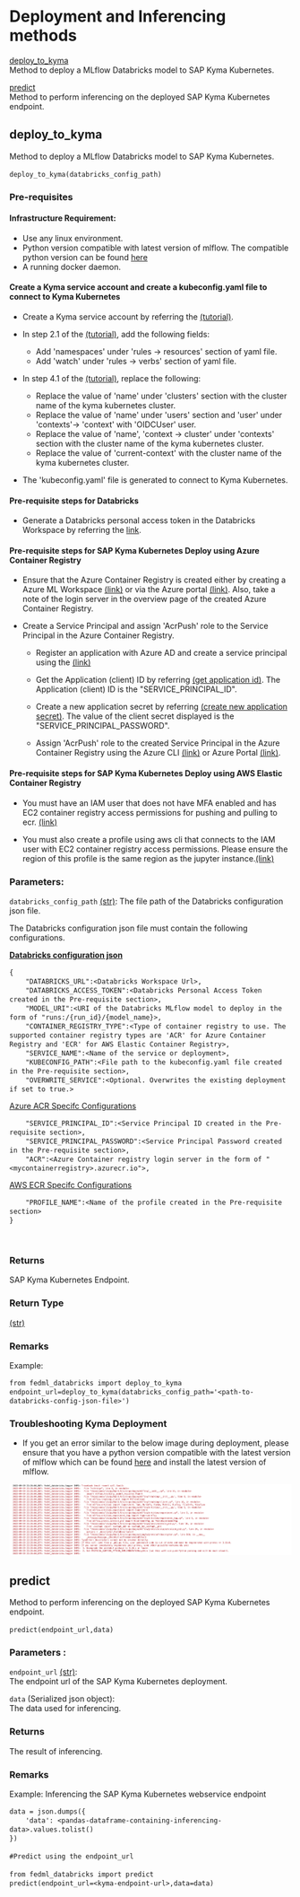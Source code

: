 # **Deployment and Inferencing methods**

[deploy_to_kyma](#deploy_to_kyma)  
Method to deploy a MLflow Databricks model to SAP Kyma Kubernetes.

[predict](#predict)  
Method to perform inferencing on the deployed SAP Kyma Kubernetes endpoint.


## **deploy_to_kyma**    
Method to deploy a MLflow Databricks model to SAP Kyma Kubernetes.  

`deploy_to_kyma(databricks_config_path)` 

### **Pre-requisites**

#### Infrastructure Requirement:

  - Use any linux environment.
  - Python version compatible with latest version of mlflow. The compatible python version can be found [here](https://pypi.org/project/mlflow/)
  - A running docker daemon.

#### Create a Kyma service account and create a kubeconfig.yaml file to connect to Kyma Kubernetes

  - Create a Kyma service account by referring the [(tutorial)](https://developers.sap.com/tutorials/kyma-create-service-account.html#55c9eee0-eaee-4005-a6a3-4b72f83fe186).    

  - In step 2.1 of the [(tutorial)](https://developers.sap.com/tutorials/kyma-create-service-account.html#55c9eee0-eaee-4005-a6a3-4b72f83fe186), add the following fields:    

    - Add 'namespaces' under 'rules -> resources' section of yaml file.  
    - Add 'watch' under 'rules -> verbs' section of yaml file.  

  - In step 4.1 of the [(tutorial)](https://developers.sap.com/tutorials/kyma-create-service-account.html#55c9eee0-eaee-4005-a6a3-4b72f83fe186), replace the following:  

    - Replace the value of 'name' under 'clusters' section with the cluster name of the kyma kubernetes cluster.
    - Replace the value of 'name' under 'users' section and 'user' under 'contexts'-> 'context' with 'OIDCUser' user.
    - Replace the value of 'name', 'context -> cluster' under 'contexts' section with the cluster name of the kyma kubernetes cluster.
    - Replace the value of 'current-context' with the cluster name of the kyma kubernetes cluster.

  -  The 'kubeconfig.yaml' file is generated to connect to Kyma Kubernetes.

#### **Pre-requisite steps for Databricks**

- Generate a Databricks personal access token in the Databricks Workspace by referring the [link](https://docs.databricks.com/dev-tools/api/latest/authentication.html#generate-a-personal-access-token). 

#### **Pre-requisite steps for SAP Kyma Kubernetes Deploy using Azure Container Registry**  

- Ensure that the Azure Container Registry is created either by creating a Azure ML Workspace [(link)](https://docs.microsoft.com/en-us/azure/machine-learning/how-to-manage-workspace?tabs=azure-portal#create-a-workspace) or via the Azure portal [(link)](https://docs.microsoft.com/en-us/azure/container-registry/container-registry-get-started-portal?tabs=azure-cli). Also, take a note of the login server in the overview page of the created Azure Container Registry.

- Create a Service Principal and assign 'AcrPush' role to the Service Principal in the Azure Container Registry.

  - Register an application with Azure AD and create a service principal using the [(link)](https://docs.microsoft.com/en-us/azure/active-directory/develop/howto-create-service-principal-portal#register-an-application-with-azure-ad-and-create-a-service-principal)  

  - Get the Application (client) ID by referring [(get application id)](https://docs.microsoft.com/en-us/azure/active-directory/develop/howto-create-service-principal-portal#get-tenant-and-app-id-values-for-signing-in). The Application (client) ID is the "SERVICE_PRINCIPAL_ID".

  - Create a new application secret by referring [(create new application secret)](https://docs.microsoft.com/en-us/azure/active-directory/develop/howto-create-service-principal-portal#option-2-create-a-new-application-secret). The value of the client secret displayed is the "SERVICE_PRINCIPAL_PASSWORD".  

  - Assign 'AcrPush' role to the created Service Principal in the Azure Container Registry using the Azure CLI [(link)](https://docs.microsoft.com/en-us/azure/container-registry/container-registry-auth-service-principal#use-an-existing-service-principal) or Azure Portal [(link)](https://docs.microsoft.com/en-us/azure/role-based-access-control/role-assignments-portal?tabs=current).

#### **Pre-requisite steps for SAP Kyma Kubernetes Deploy using AWS Elastic Container Registry**

- You must have an IAM user that does not have MFA enabled and has EC2 container registry access permissions for pushing and pulling to ecr. [(link)](https://docs.aws.amazon.com/AmazonECR/latest/userguide/registry_auth.html)

- You must also create a profile using aws cli that connects to the IAM user with EC2 container registry access permissions. Please ensure the region of this profile is the same region as the jupyter instance.[(link)](https://docs.aws.amazon.com/cli/latest/reference/configure/index.html)


### **Parameters**:

`databricks_config_path` [(str)](https://docs.python.org/3/library/stdtypes.html#str):
  The file path of the Databricks configuration json file.

The Databricks configuration json file must contain the following configurations.

**<u>Databricks configuration json</u>**  
```
{
    "DATABRICKS_URL":<Databricks Workspace Url>,
    "DATABRICKS_ACCESS_TOKEN":<Databricks Personal Access Token created in the Pre-requisite section>,
    "MODEL_URI":<URI of the Databricks MLflow model to deploy in the form of "runs:/{run_id}/{model_name}>,
    "CONTAINER_REGISTRY_TYPE":<Type of container registry to use. The supported container registry types are 'ACR' for Azure Container Registry and 'ECR' for AWS Elastic Container Registry>,
    "SERVICE_NAME":<Name of the service or deployment>,
    "KUBECONFIG_PATH":<File path to the kubeconfig.yaml file created in the Pre-requisite section>,
    "OVERWRITE_SERVICE":<Optional. Overwrites the existing deployment if set to true.>
```
<u>Azure ACR Specifc Configurations</u> 
```
    "SERVICE_PRINCIPAL_ID":<Service Principal ID created in the Pre-requisite section>,
    "SERVICE_PRINCIPAL_PASSWORD":<Service Principal Password created in the Pre-requisite section>,
    "ACR":<Azure Container registry login server in the form of "<mycontainerregistry>.azurecr.io">,
```
<u>AWS ECR Specifc Configurations</u> 
```
    "PROFILE_NAME":<Name of the profile created in the Pre-requisite section>
}
```
<br>

### **Returns**

SAP Kyma Kubernetes Endpoint.

### **Return Type**

[(str)](https://docs.python.org/3/library/stdtypes.html#str)

### **Remarks**
Example:

```
from fedml_databricks import deploy_to_kyma
endpoint_url=deploy_to_kyma(databricks_config_path='<path-to-databricks-config-json-file>')
```

### **Troubleshooting Kyma Deployment** 

- If you get an error similar to the below image during deployment, please ensure that you have a python version compatible with the latest version of mlflow which can be found [here](https://pypi.org/project/mlflow/) and install the latest version of mlflow.

![protobuferror](protobuf_error.png)

## **predict**  
Method to perform inferencing on the deployed SAP Kyma Kubernetes endpoint.

`predict(endpoint_url,data)`

### **Parameters**  :

`endpoint_url` [(str)](https://docs.python.org/3/library/stdtypes.html#str):   
 The endpoint url of the SAP Kyma Kubernetes deployment.  

`data` (Serialized json object):      
The data used for inferencing. 

### **Returns**

The result of inferencing.

### **Remarks**  

Example: Inferencing the SAP Kyma Kubernetes webservice endpoint 
```
data = json.dumps({
    'data': <pandas-dataframe-containing-inferencing-data>.values.tolist()
})

#Predict using the endpoint_url

from fedml_databricks import predict
predict(endpoint_url=<kyma-endpoint-url>,data=data)


